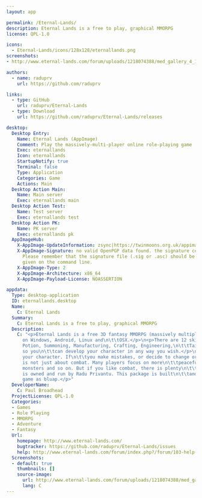 ```yaml
---
layout: app

permalink: /Eternal-Lands/
description: Eternal Lands is a free to play, graphical MMORPG
license: QPL-1.0

icons:
  - Eternal-Lands/icons/128x128/eternallands.png
screenshots:
- http://www.eternal-lands.com/forum/uploads/1218074388/med_gallery_4_16_4336.jpg

authors:
  - name: raduprv
    url: https://github.com/raduprv

links:
  - type: GitHub
    url: raduprv/Eternal-Lands
  - type: Download
    url: https://github.com/raduprv/Eternal-Lands/releases

desktop:
  Desktop Entry:
    Name: Eternal Lands (AppImage)
    Comment: Play the massively-multi-player online role-playing game
    Exec: eternallands
    Icon: eternallands
    StartupNotify: true
    Terminal: false
    Type: Application
    Categories: Game
    Actions: Main
  Desktop Action Main:
    Name: Main server
    Exec: eternallands main
  Desktop Action Test:
    Name: Test server
    Exec: eternallands test
  Desktop Action PK:
    Name: PK server
    Exec: eternallands pk
  AppImageHub:
    X-AppImage-UpdateInformation: zsync|https://twinmoons.org.uk/appimage/EternalLands-latest-x86_64.AppImage.zsync
    X-AppImage-Signature: no valid OpenPGP data found. the signature could not be verified.
      Please remember that the signature file (.sig or .asc) should be the first file
      given on the command line.
    X-AppImage-Type: 2
    X-AppImage-Architecture: x86_64
    X-AppImage-Payload-License: NOASSERTION

appdata:
  Type: desktop-application
  ID: eternallands.desktop
  Name:
    C: Eternal Lands
  Summary:
    C: Eternal Lands is a free to play, graphical MMORPG
  Description:
    C: "<p>Eternal Lands is a free 3D fantasy MMORPG (massively multiplayer online\n\t\trole playing game) that can be played
      on Windows, Android, Linux and\n\t\tOSX.</p>\n<p>There are 12 skills in the game: Attack, Defense, Harvest, Alchemy,\n\t\tMagic,
      Potion, Summoning, Manufacturing, Crafting, Engineering,\n\t\tTailoring and Ranging.  There are no fixed class restrictions,
      so you\n\t\tcan develop your character in any way you wish.</p>\n<p>You, as a player, determine exactly how you develop
      your character. If\n\t\tyou make mistakes, or decide to change or adjust your build, you can do\n\t\tso.  Eternal Lands
      is not just about combat. Many players focus on more\n\t\tpeaceful activities such as collecting resources, creating items,\n\t\tsummoning
      monsters and so on. But if you like combat, there is plenty\n\t\tof it as well, both PvP and PvE.</p>\n<p>Eternal Lands
      is owned and run by Radu Privantu. This package is built\n\t\tand maintained by one of the client developers known in
      game as bluap.</p>"
  DeveloperName:
    C: Paul Broadhead
  ProjectLicense: QPL-1.0
  Categories:
  - Games
  - Role Playing
  - MMORPG
  - Adventure
  - Fantasy
  Url:
    homepage: http://www.eternal-lands.com/
    bugtracker: https://github.com/raduprv/Eternal-Lands/issues
    help: http://www.eternal-lands.com/forum/index.php?/forum/103-help-and-information
  Screenshots:
  - default: true
    thumbnails: []
    source-image:
      url: http://www.eternal-lands.com/forum/uploads/1218074388/med_gallery_4_16_4336.jpg
      lang: C
---
```

